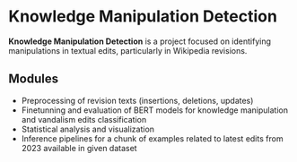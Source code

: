 # Knowledge Manipulation Detection

**Knowledge Manipulation Detection** is a project focused on identifying manipulations in textual edits, particularly in Wikipedia revisions.
## Modules

- Preprocessing of revision texts (insertions, deletions, updates)
- Finetunning and evaluation of BERT models for knowledge manipulation and vandalism edits classification
- Statistical analysis and visualization
- Inference pipelines for a chunk of examples related to latest edits from 2023 available in given dataset
